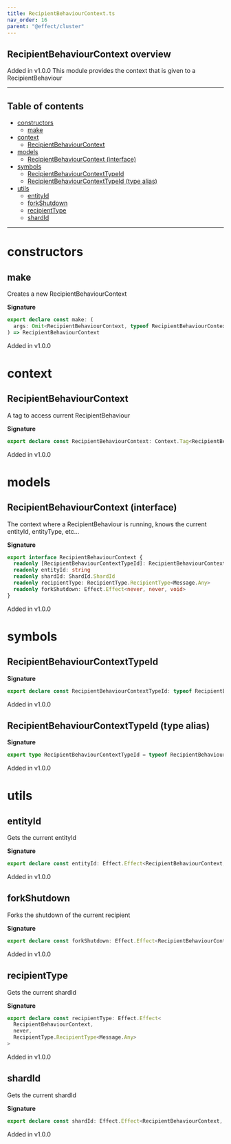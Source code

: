 ```yaml
---
title: RecipientBehaviourContext.ts
nav_order: 16
parent: "@effect/cluster"
---
```


## RecipientBehaviourContext overview

Added in v1.0.0
This module provides the context that is given to a RecipientBehaviour

---

<h2 class="text-delta">Table of contents</h2>

- [constructors](#constructors)
  - [make](#make)
- [context](#context)
  - [RecipientBehaviourContext](#recipientbehaviourcontext)
- [models](#models)
  - [RecipientBehaviourContext (interface)](#recipientbehaviourcontext-interface)
- [symbols](#symbols)
  - [RecipientBehaviourContextTypeId](#recipientbehaviourcontexttypeid)
  - [RecipientBehaviourContextTypeId (type alias)](#recipientbehaviourcontexttypeid-type-alias)
- [utils](#utils)
  - [entityId](#entityid)
  - [forkShutdown](#forkshutdown)
  - [recipientType](#recipienttype)
  - [shardId](#shardid)

---

# constructors

## make

Creates a new RecipientBehaviourContext

**Signature**

```ts
export declare const make: (
  args: Omit<RecipientBehaviourContext, typeof RecipientBehaviourContextTypeId>
) => RecipientBehaviourContext
```

Added in v1.0.0

# context

## RecipientBehaviourContext

A tag to access current RecipientBehaviour

**Signature**

```ts
export declare const RecipientBehaviourContext: Context.Tag<RecipientBehaviourContext, RecipientBehaviourContext>
```

Added in v1.0.0

# models

## RecipientBehaviourContext (interface)

The context where a RecipientBehaviour is running, knows the current entityId, entityType, etc...

**Signature**

```ts
export interface RecipientBehaviourContext {
  readonly [RecipientBehaviourContextTypeId]: RecipientBehaviourContextTypeId
  readonly entityId: string
  readonly shardId: ShardId.ShardId
  readonly recipientType: RecipientType.RecipientType<Message.Any>
  readonly forkShutdown: Effect.Effect<never, never, void>
}
```

Added in v1.0.0

# symbols

## RecipientBehaviourContextTypeId

**Signature**

```ts
export declare const RecipientBehaviourContextTypeId: typeof RecipientBehaviourContextTypeId
```

Added in v1.0.0

## RecipientBehaviourContextTypeId (type alias)

**Signature**

```ts
export type RecipientBehaviourContextTypeId = typeof RecipientBehaviourContextTypeId
```

Added in v1.0.0

# utils

## entityId

Gets the current entityId

**Signature**

```ts
export declare const entityId: Effect.Effect<RecipientBehaviourContext, never, string>
```

Added in v1.0.0

## forkShutdown

Forks the shutdown of the current recipient

**Signature**

```ts
export declare const forkShutdown: Effect.Effect<RecipientBehaviourContext, never, void>
```

Added in v1.0.0

## recipientType

Gets the current shardId

**Signature**

```ts
export declare const recipientType: Effect.Effect<
  RecipientBehaviourContext,
  never,
  RecipientType.RecipientType<Message.Any>
>
```

Added in v1.0.0

## shardId

Gets the current shardId

**Signature**

```ts
export declare const shardId: Effect.Effect<RecipientBehaviourContext, never, ShardId.ShardId>
```

Added in v1.0.0
